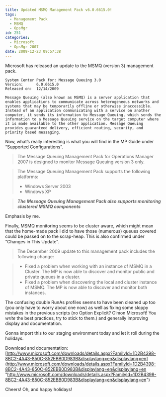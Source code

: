 ```yaml
---
title: Updated MSMQ Management Pack v6.0.6615.0!
tags:
  - Management Pack
  - MSMQ
  - OpsMgr
id: 251
categories:
  - Microsoft
  - OpsMgr 2007
date: 2009-12-23 09:57:38
---
```


Microsoft has released an update to the MSMQ (version 3) management pack.

```text
System Center Pack for: Message Queuing 3.0
Version:      6.0.6615.0
Released on:  12/14/2009

Message Queuing (also known as MSMQ) is a server application that enables applications to communicate across heterogeneous networks and systems that may be temporarily offline or otherwise inaccessible. Instead of an application communicating with a service on another computer, it sends its information to Message Queuing, which sends the information to a Message Queuing service on the target computer where it is made available to the other application. Message Queuing provides guaranteed delivery, efficient routing, security, and priority based messaging.
```

Now, what’s really interesting is what you will find in the MP Guide under “Supported Configurations”.
> The Message Queuing Management Pack for Operations Manager 2007 is designed to monitor Message Queuing version 3 only.

> The Message Queuing Management Pack supports the following platforms:
> - Windows Server 2003
> - Windows XP

> ***The Message Queuing Management Pack also supports monitoring clustered MSMQ components***

Emphasis by me.

Finally, MSMQ monitoring seems to be cluster aware, which might mean that the home-made pack i did to have those (numerous) queues covered could be passed on to the scrap-heap. This is also confirmed under “Changes in This Update”.

> The December 2009 update to this management pack includes the following change:

> - Fixed a problem when working with an instance of MSMQ in a Cluster. The MP is now able to discover and monitor public and private queues in a cluster.
> - Fixed a problem when discovering the local and cluster instance of MSMQ. The MP is now able to discover and monitor both instances.

The confusing double RunAs profiles seems to have been cleaned up too (you only have to worry about one now) as well as fixing some sloppy mistakes in the previous scripts (no Option Explicit? C’mon Microsoft! You _write_ the best practices, try to stick to them.) and generally improving display and documentation.

Gonna import this to our staging environment today and let it roll during the holidays.

Download and documentation:
[http://www.microsoft.com/downloads/details.aspx?FamilyId=1D2B4398-8BC2-4A43-850C-852EBB0D983B&displaylang=en&displaylang=en](http://www.microsoft.com/downloads/details.aspx?FamilyId=1D2B4398-8BC2-4A43-850C-852EBB0D983B&displaylang=en&displaylang=en "http://www.microsoft.com/downloads/details.aspx?FamilyId=1D2B4398-8BC2-4A43-850C-852EBB0D983B&displaylang=en&displaylang=en")

Cheers! Oh, and happy holidays!
